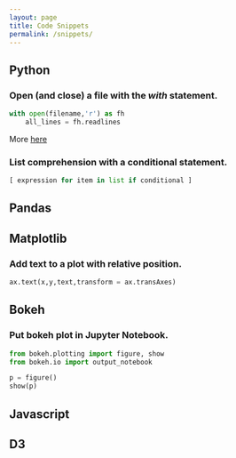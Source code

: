 ```yaml
---
layout: page
title: Code Snippets
permalink: /snippets/
---
```

## Python

### Open (and close) a file with the _with_ statement.

```python
with open(filename,'r') as fh
    all_lines = fh.readlines
```

More [here](https://cmdlinetips.com/2016/01/opening-a-file-in-python-using-with-statement/)

### List comprehension with a conditional statement.

```python
[ expression for item in list if conditional ]
```

## Pandas



## Matplotlib

### Add text to a plot with relative position.

```python
ax.text(x,y,text,transform = ax.transAxes)
```

## Bokeh

### Put bokeh plot in Jupyter Notebook.

```python
from bokeh.plotting import figure, show
from bokeh.io import output_notebook
```

```python
p = figure()
show(p)
```

## Javascript

## D3

